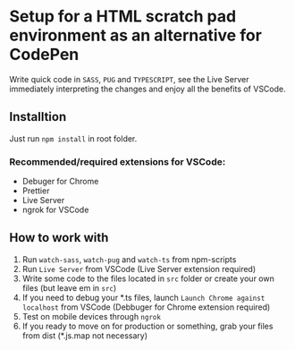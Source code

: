 # Setup for a HTML scratch pad environment as an alternative for CodePen

Write quick code in `SASS`, `PUG` and `TYPESCRIPT`, see the Live Server immediately interpreting the changes and enjoy all the benefits of VSCode.

## Installtion

Just run `npm install` in root folder.

### Recommended/required extensions for VSCode:

-   Debuger for Chrome
-   Prettier
-   Live Server
-   ngrok for VSCode

## How to work with

1. Run `watch-sass`, `watch-pug` and `watch-ts` from npm-scripts
1. Run `Live Server` from VSCode (Live Server extension required)
1. Write some code to the files located in `src` folder or create your own files (but leave em in `src`)
1. If you need to debug your \*.ts files, launch `Launch Chrome against localhost` from VSCode (Debbuger for Chrome extension required)
1. Test on mobile devices through `ngrok`
1. If you ready to move on for production or something, grab your files from dist (\*.js.map not necessary)
